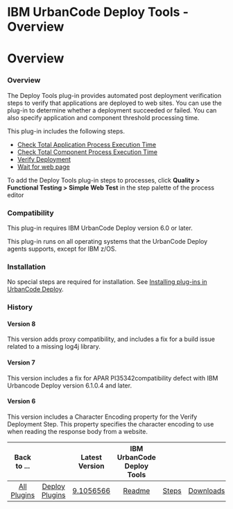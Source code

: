 
IBM UrbanCode Deploy Tools - Overview
=====================================

# Overview



### Overview




 


The Deploy Tools plug-in provides automated post deployment verification steps to verify that applications are deployed to web sites. You can use the plug-in to determine whether a deployment succeeded or failed. You can also specify application and component threshold processing time.


This plug-in includes the following steps.


* [Check Total Application Process Execution Time](https://www.urbancode.com/plugindoc/ibmucd/deploy-tools/7-641681/steps/#check_total_application_process_execution_time)
* [Check Total Component Process Execution Time](https://www.urbancode.com/plugindoc/ibmucd/deploy-tools/7-641681/steps/#check_total_component_process_execution_time)
* [Verify Deployment](https://www.urbancode.com/plugindoc/ibmucd/deploy-tools/7-641681/steps/#verify_deployment)
* [Wait for web page](https://www.urbancode.com/plugindoc/ibmucd/deploy-tools/7-641681/steps/#wait_for_web_page)


To add the Deploy Tools plug-in steps to processes, click **Quality > Functional Testing > Simple Web Test** in the step palette of the process editor


### Compatibility


This plug-in requires IBM UrbanCode Deploy version 6.0 or later.


This plug-in runs on all operating systems that the UrbanCode Deploy agents supports, except for IBM z/OS.


### Installation


No special steps are required for installation. See [Installing plug-ins in UrbanCode Deploy](https://www.urbancode.com/resource/installing-plug-ins-in-urbancode-products/ "Installing plug-ins in UrbanCode Deploy").


### History


#### Version 8


This version adds proxy compatibility, and includes a fix for a build issue related to a missing log4j library.


#### Version 7


This version includes a fix for APAR PI35342compatibility defect with IBM Urbancode Deploy version 6.1.0.4 and later.


#### Version 6


This version includes a Character Encoding property for the Verify Deployment Step. This property specifies the character encoding to use when reading the response body from a website.




|Back to ...||Latest Version|IBM UrbanCode Deploy Tools |||
| :---: | :---: | :---: | :---: | :---: | :---: |
|[All Plugins](../../index.md)|[Deploy Plugins](../README.md)|[9.1056566](https://raw.githubusercontent.com/UrbanCode/IBM-UCD-PLUGINS/main/files/DeployTools/DeployTools-9.1056566.zip)|[Readme](README.md)|[Steps](steps.md)|[Downloads](downloads.md)|
